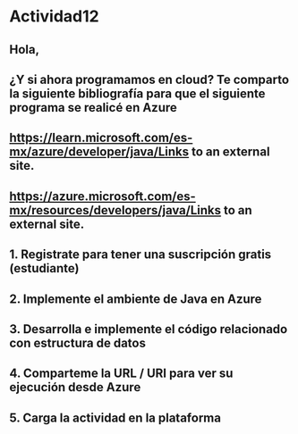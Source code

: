 # Actividad12
## Hola, 

## ¿Y si ahora programamos en cloud? Te comparto la siguiente bibliografía para que el siguiente programa se realicé en Azure 

## https://learn.microsoft.com/es-mx/azure/developer/java/Links to an external site.

## https://azure.microsoft.com/es-mx/resources/developers/java/Links to an external site.

 

## 1. Registrate para tener una suscripción gratis (estudiante)

## 2. Implemente el ambiente de Java en Azure

## 3. Desarrolla e implemente el código relacionado con estructura de datos

## 4. Comparteme la URL / URI para ver su ejecución desde Azure

## 5. Carga la actividad en la plataforma
